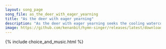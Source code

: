 ```yaml
---
layout: song_page
song_file: as_the_deer_with_eager_yearning
title: "As the deer with eager yearning"
description: "As the deer with eager yearning seeks the cooling watercourse, so my soul with ardor burning longs for God, its heav'nly source. When shall I behold G... english theist 4part musicbyother textbyother"
image: https://github.com/kenanbit/hymn-singer/releases/latest/download/as_the_deer_with_eager_yearning-trad.png
---
```


{% include choice_and_music.html %}